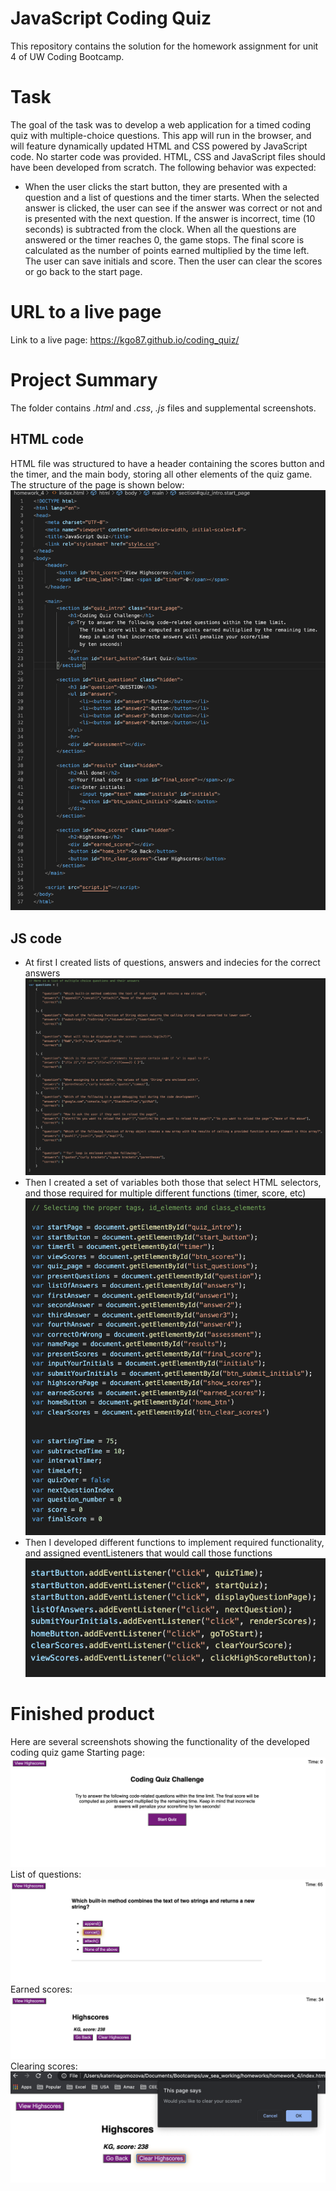 # JavaScript Coding Quiz
This repository contains the solution for the homework assignment for unit 4 of UW Coding Bootcamp. 

# Task
The goal of the task was to develop a web application for a timed coding quiz with multiple-choice questions. This app will run in the browser, and will feature dynamically updated HTML and CSS powered by JavaScript code. 
No starter code was provided. HTML, CSS and JavaScript files should have been developed from scratch. The following behavior was expected:

* When the user clicks the start button, they are presented with a question and a list of questions and the timer starts. When the selected answer is clicked, the user can see if the answer was correct or not and is presented with the next question. If the answer is incorrect, time (10 seconds) is subtracted from the clock. When all the questions are answered or the timer reaches 0, the game stops. The final score is calculated as the number of points earned multiplied by the time left. The user can save initials and score. Then the user can clear the scores or go back to the start page.


# URL to a live page
Link to a live page: https://kgo87.github.io/coding_quiz/ 

# Project Summary
The folder contains  *.html* and  *.css*, *.js* files and supplemental screenshots.
## HTML code
HTML file was structured to have a header containing the scores button and the timer, and the main body, storing all other elements of the quiz game. The structure of the page is shown below:
![Screenshot](html.png)
## JS code
* At first I created lists of questions, answers and indecies for the correct answers
![Screenshot](questions.png)
* Then I created a set of variables both those that select HTML selectors, and those required for multiple different functions (timer, score, etc) 
![Screenshot](variables.png)
* Then I developed different functions to implement required functionality, and assigned eventListeners that would call those functions
![Screenshot](eventListeners.png)


# Finished product
Here are several screenshots showing the functionality of the developed coding quiz game
Starting page:
![Screenshot](home_page.png)
List of questions:
![Screenshot](q_presented.png)
Earned scores:
![Screenshot](scores.png)
Clearing scores:
![Screenshot](clear_scores.png)



